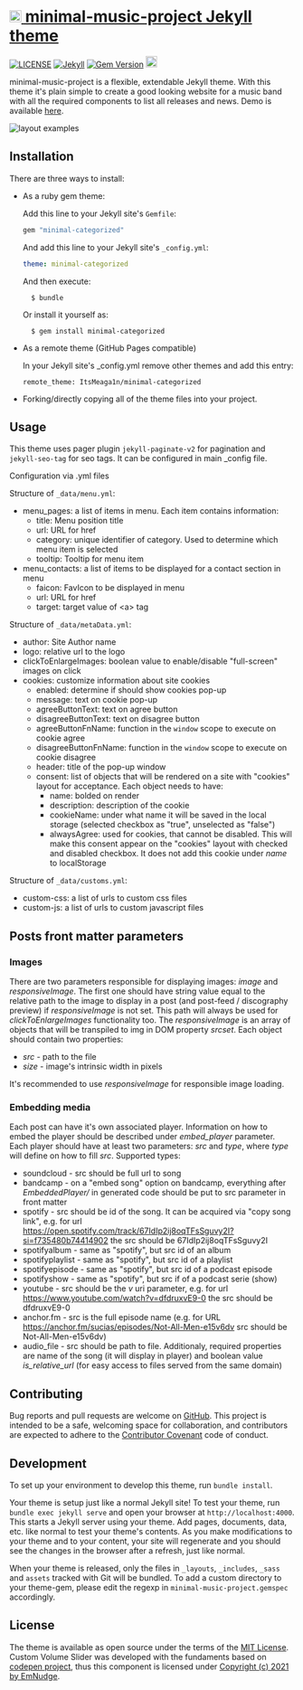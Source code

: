 <h1><a href="https://github.com/ItsMeaga1n/minimal-music-project/"><img src="https://raw.githubusercontent.com/ItsMeaga1n/minimal-music-project/master/assets/img/favicon.ico" height="21" alt="minimal-categorized logo" /> minimal-music-project Jekyll theme </h1></a>

[![LICENSE](https://img.shields.io/badge/license-MIT-lightgrey.svg)](https://raw.githubusercontent.com/itsmeaga1n/minimal-music-project/master/LICENSE.txt)
[![Jekyll](https://img.shields.io/badge/jekyll-%3E%3D%203.9-blue.svg)](https://jekyllrb.com/)
[![Gem Version](https://badge.fury.io/rb/minimal-music-project.svg)](https://badge.fury.io/rb/minimal-music-project)
<a href="https://ko-fi.com/itsmeaga1n">
  <img height="20" src="https://www.ko-fi.com/img/githubbutton_sm.svg"
    alt="Donate (Ko-fi)" />
</a>

minimal-music-project is a flexible, extendable Jekyll theme. With this theme it's plain simple to create a good looking website for a music band with all the required components to list all releases and news. Demo is available [here](https://minimal-music-project.netlify.app/).

![layout examples](https://raw.githubusercontent.com/ItsMeaga1n/minimal-music-project/master/screenshot.png)

## Installation

There are three ways to install:

* As a ruby gem theme:

    Add this line to your Jekyll site's `Gemfile`:

    ```ruby
    gem "minimal-categorized"
    ```

    And add this line to your Jekyll site's `_config.yml`:

    ```yaml
    theme: minimal-categorized
    ```

    And then execute:

        $ bundle

    Or install it yourself as:

        $ gem install minimal-categorized

* As a remote theme (GitHub Pages compatible)
    
    In your Jekyll site's _config.yml remove other themes and add this entry:
    ```
    remote_theme: ItsMeaga1n/minimal-categorized
    ```

* Forking/directly copying all of the theme files into your project.

## Usage
This theme uses pager plugin  `jekyll-paginate-v2` for pagination and `jekyll-seo-tag` for seo tags. It can be configured in main _config file.

Configuration via .yml files

Structure of `_data/menu.yml`:

* menu_pages: a list of items in menu. Each item contains information:
  * title: Menu position title
  * url: URL for href
  * category: unique identifier of category. Used to determine which menu item is selected
  * tooltip: Tooltip for menu item
* menu_contacts: a list of items to be displayed for a contact section in menu
  * faicon: FavIcon to be displayed in menu
  * url: URL for href
  * target: target value of \<a> tag

Structure of `_data/metaData.yml`:

* author: Site Author name
* logo: relative url to the logo
* clickToEnlargeImages: boolean value to enable/disable "full-screen" images on click
* cookies: customize information about site cookies
  * enabled: determine if should show cookies pop-up
  * message: text on cookie pop-up
  * agreeButtonText: text on agree button
  * disagreeButtonText: text on disagree button
  * agreeButtonFnName: function in the `window` scope to execute on cookie agree
  * disagreeButtonFnName: function in the `window` scope to execute on cookie disagree
  * header: title of the pop-up window
  * consent: list of objects that will be rendered on a site with "cookies" layout for acceptance. Each object needs to have:
    * name: bolded on render
    * description: description of the cookie
    * cookieName: under what name it will be saved in the local storage (selected checkbox as "true", unselected as "false")
    * alwaysAgree: used for cookies, that cannot be disabled. This will make this consent appear on the "cookies" layout with checked and disabled checkbox. It does not add this cookie under *name* to localStorage

Structure of `_data/customs.yml`:

* custom-css: a list of urls to custom css files
* custom-js: a list of urls to custom javascript files

## Posts front matter parameters

### Images
There are two parameters responsible for displaying images: *image* and *responsiveImage*. The first one should have string value equal to the relative path to the image to display in a post (and post-feed / discography preview) if *responsiveImage* is not set. This path will always be used for *clickToEnlargeImages* functionality too. The *responsiveImage* is an array of objects that will be transpiled to img in DOM property *srcset*. Each object should contain two properties:

* *src* - path to the file
* *size* - image's intrinsic width in pixels

It's recommended to use *responsiveImage* for responsible image loading.

### Embedding media

Each post can have it's own associated player. Information on how to embed the player should be described under *embed\_player* parameter. Each player should have at least two parameters: *src* and *type*, where *type* will define on how to fill *src*. Supported types:

* soundcloud - src should be full url to song
* bandcamp - on a "embed song" option on bandcamp, everything after *EmbeddedPlayer/* in generated code should be put to src parameter in front matter
* spotify - src should be id of the song. It can be acquired via "copy song link", e.g. for url https://open.spotify.com/track/67IdIp2ij8oqTFsSguvy2I?si=f735480b74414902 the src should be 67IdIp2ij8oqTFsSguvy2I
* spotifyalbum - same as "spotify", but src id of an album
* spotifyplaylist - same as "spotify", but src id of a playlist
* spotifyepisode - same as "spotify", but src id of a podcast episode
* spotifyshow - same as "spotify", but src if of a podcast serie (show)
* youtube - src should be the *v* uri parameter, e.g. for url https://www.youtube.com/watch?v=dfdruxvE9-0 the src should be dfdruxvE9-0
* anchor.fm - src is the full episode name (e.g. for URL https://anchor.fm/sucias/episodes/Not-All-Men-e15v6dv src should be Not-All-Men-e15v6dv)
* audio_file - src should be path to file. Additionaly, required properties are name of the song (it will display in player) and boolean value *is\_relative\_url* (for easy access to files served from the same domain)

## Contributing

Bug reports and pull requests are welcome on [GitHub](https://github.com/ItsMeaga1n/minimal-music-project). This project is intended to be a safe, welcoming space for collaboration, and contributors are expected to adhere to the [Contributor Covenant](http://contributor-covenant.org) code of conduct.

## Development

To set up your environment to develop this theme, run `bundle install`.

Your theme is setup just like a normal Jekyll site! To test your theme, run `bundle exec jekyll serve` and open your browser at `http://localhost:4000`. This starts a Jekyll server using your theme. Add pages, documents, data, etc. like normal to test your theme's contents. As you make modifications to your theme and to your content, your site will regenerate and you should see the changes in the browser after a refresh, just like normal.

When your theme is released, only the files in `_layouts`, `_includes`, `_sass` and `assets` tracked with Git will be bundled.
To add a custom directory to your theme-gem, please edit the regexp in `minimal-music-project.gemspec` accordingly.

## License

The theme is available as open source under the terms of the [MIT License](https://opensource.org/licenses/MIT).
Custom Volume Slider was developed with the fundaments based on [codepen project](https://codepen.io/EmNudge/pen/rRbLJQ), thus this component is licensed under [Copyright (c) 2021 by EmNudge](https://codepen.io/EmNudge/pen/rRbLJQ).
